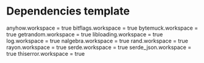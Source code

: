 # Dependencies template
anyhow.workspace = true
bitflags.workspace = true
bytemuck.workspace = true
getrandom.workspace = true
libloading.workspace = true
log.workspace = true
nalgebra.workspace = true
rand.workspace = true
rayon.workspace = true
serde.workspace = true
serde_json.workspace = true
thiserror.workspace = true